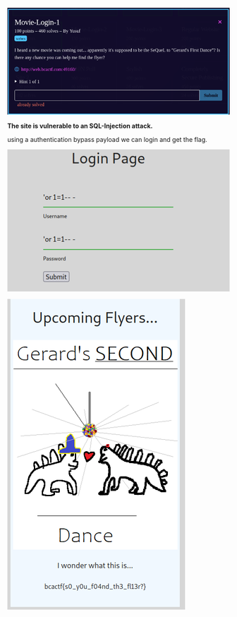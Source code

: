 ![Challenge](https://github.com/ZeroCooL-555/CTF/blob/master/BCACTF%202.0/web/Movie-Login-1/challenge.png)

**The site is vulnerable to an SQL-Injection attack.**

using a authentication bypass payload we can login and get the flag.

![Login](https://github.com/ZeroCooL-555/CTF/blob/master/BCACTF%202.0/web/Movie-Login-1/login.png)

![Flag](https://github.com/ZeroCooL-555/CTF/blob/master/BCACTF%202.0/web/Movie-Login-1/flag.png)
